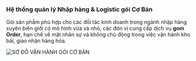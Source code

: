 ### Hệ thống quản lý Nhập hàng & Logistic gói Cơ Bản

Gói sản phẩm phù hợp cho các đối tác kinh doanh trong ngành nhập hàng xuyên biên giới có mô hình vừa và nhỏ, các đơn vị cung cấp dịch vụ **gom Order**, hạn chế về mặt nhân sự và không chủ động trong việc vận hành kho bãi, giao nhận hàng hóa.

![SƠ ĐỒ VẬN HÀNH GÓI CƠ BẢN](https://user-images.githubusercontent.com/73226975/124563917-b042ce80-de6a-11eb-8a70-5ad874a7a121.png) 
